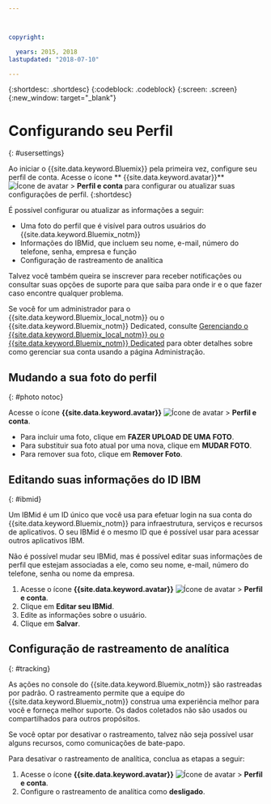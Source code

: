 ```yaml
---



copyright:

  years: 2015, 2018
lastupdated: "2018-07-10"

---
```


{:shortdesc: .shortdesc}
{:codeblock: .codeblock}
{:screen: .screen}
{:new_window: target="_blank"}

# Configurando seu Perfil
{: #usersettings}

Ao iniciar o {{site.data.keyword.Bluemix}} pela primeira vez, configure seu perfil de
conta. Acesse o ícone ** {{site.data.keyword.avatar}}** ![Ícone de avatar](../icons/i-avatar-icon.svg) &gt; **Perfil e conta** para configurar ou atualizar suas configurações de perfil.
{:shortdesc}

É possível configurar ou atualizar as informações a seguir:

 * Uma foto do perfil que é visível para outros usuários do {{site.data.keyword.Bluemix_notm}}
 * Informações do IBMid, que incluem seu nome, e-mail, número do telefone, senha, empresa e
função
 * Configuração de rastreamento de analítica

Talvez você também queira se inscrever para receber notificações ou consultar suas opções de suporte para
que saiba para onde ir e o que fazer caso encontre qualquer problema.

Se você for um administrador para o {{site.data.keyword.Bluemix_local_notm}} ou
o {{site.data.keyword.Bluemix_notm}} Dedicated, consulte
[Gerenciando o {{site.data.keyword.Bluemix_local_notm}} ou
o {{site.data.keyword.Bluemix_notm}} Dedicated](/docs/hybrid/index.html#mng) para obter detalhes sobre como gerenciar sua
conta usando a página Administração.

## Mudando a sua foto do perfil
{: #photo notoc}

Acesse o ícone **{{site.data.keyword.avatar}}** ![Ícone de avatar](../icons/i-avatar-icon.svg) &gt; **Perfil e conta**.

  * Para incluir uma foto, clique em **FAZER UPLOAD DE UMA FOTO**.
  * Para substituir sua foto atual por uma nova, clique em **MUDAR FOTO**.
  * Para remover sua foto, clique em **Remover Foto**.

## Editando suas informações do ID IBM
{: #ibmid}

Um IBMid é um ID único que você usa para efetuar login na sua conta do
{{site.data.keyword.Bluemix_notm}}
para infraestrutura, serviços e recursos de aplicativos. O seu IBMid é o mesmo ID que é possível usar para acessar outros aplicativos IBM.

Não é possível mudar seu IBMid, mas é possível editar suas informações de perfil que estejam associadas a
ele, como seu nome, e-mail, número do telefone, senha ou nome da empresa.

1. Acesse o ícone **{{site.data.keyword.avatar}}** ![Ícone de avatar](../icons/i-avatar-icon.svg) &gt; **Perfil e conta**.
2. Clique em **Editar seu IBMid**.
3. Edite as informações sobre o usuário.
4. Clique em **Salvar**.

## Configuração de rastreamento de analítica
{: #tracking}

As ações no console do {{site.data.keyword.Bluemix_notm}} são rastreadas por padrão. O rastreamento permite que a equipe do {{site.data.keyword.Bluemix_notm}} construa uma
experiência melhor para você e forneça melhor suporte. Os dados coletados não são usados ou compartilhados
para outros propósitos.

Se você optar por desativar o rastreamento, talvez não seja possível usar alguns recursos, como comunicações de bate-papo.

Para desativar o rastreamento de analítica, conclua as etapas a seguir:

1. Acesse o ícone **{{site.data.keyword.avatar}}** ![Ícone de avatar](../icons/i-avatar-icon.svg) &gt; **Perfil e conta**.
2. Configure o rastreamento de analítica como **desligado**.
